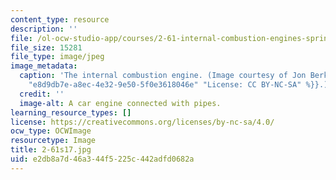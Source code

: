 ```yaml
---
content_type: resource
description: ''
file: /ol-ocw-studio-app/courses/2-61-internal-combustion-engines-spring-2017/e2db8a7d46a344f5225c442adfd0682a_2-61s17.jpg
file_size: 15281
file_type: image/jpeg
image_metadata:
  caption: 'The internal combustion engine. (Image courtesy of Jon Berkeley. {{% resource_link
    "e8d9db7e-a8ec-4e32-9e50-5f0e3618046e" "License: CC BY-NC-SA" %}}.)'
  credit: ''
  image-alt: A car engine connected with pipes.
learning_resource_types: []
license: https://creativecommons.org/licenses/by-nc-sa/4.0/
ocw_type: OCWImage
resourcetype: Image
title: 2-61s17.jpg
uid: e2db8a7d-46a3-44f5-225c-442adfd0682a
---
```

